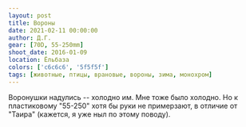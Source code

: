 ```yaml
---
layout: post
title: Вороны
date: 2021-02-11 00:00:00
author: Д.Г.
gear: [70D, 55-250mm]
shoot_date: 2016-01-09
location: Ёльбаза
colors: ['c6c6c6', '5f5f5f']
tags: [животные, птицы, врановые, вороны, зима, монохром]
---
```

Воронушки надулись -- холодно им. Мне тоже было холодно. Но к пластиковому "55-250" хотя бы руки не примерзают, в отличие от "Таира" (кажется, я уже ныл по этому поводу).
